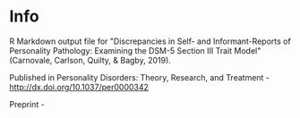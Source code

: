 # Info
R Markdown output file for "Discrepancies in Self- and Informant-Reports of Personality Pathology: Examining the DSM-5 Section III Trait Model" (Carnovale, Carlson, Quilty, &amp; Bagby, 2019). 

Published in Personality Disorders: Theory, Research, and Treatment - http://dx.doi.org/10.1037/per0000342

Preprint - 



 
